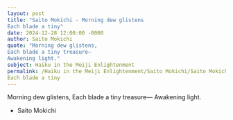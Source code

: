 ```yaml
---
layout: post
title: "Saito Mokichi - Morning dew glistens
Each blade a tiny"
date: 2024-12-28 12:00:00 -0000
author: Saito Mokichi
quote: "Morning dew glistens,
Each blade a tiny treasure—
Awakening light."
subject: Haiku in the Meiji Enlightenment
permalink: /Haiku in the Meiji Enlightenment/Saito Mokichi/Saito Mokichi - Morning dew glistens
Each blade a tiny
---
```


Morning dew glistens,
Each blade a tiny treasure—
Awakening light.

- Saito Mokichi
